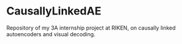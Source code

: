 # CausallyLinkedAE
Repository of my 3A internship project at RIKEN, on causally linked autoencoders and visual decoding.
